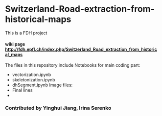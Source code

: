 # Switzerland-Road-extraction-from-historical-maps
This is a FDH project
#### wiki page http://fdh.epfl.ch/index.php/Switzerland_Road_extraction_from_historical_maps

The files in this repository include
Notebooks for main coding part:
* vectorization.ipynb
* skeletonization.ipynb
* dhSegment.ipynb
Image files:
* Final lines
* 






### Contributed by Yinghui Jiang, Irina Serenko
